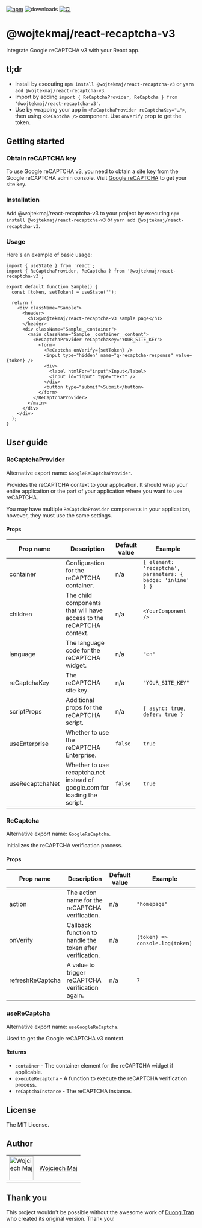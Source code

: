 [![npm](https://img.shields.io/npm/v/@wojtekmaj/react-recaptcha-v3.svg)](https://www.npmjs.com/package/@wojtekmaj/react-recaptcha-v3) ![downloads](https://img.shields.io/npm/dt/@wojtekmaj/react-recaptcha-v3.svg) [![CI](https://github.com/wojtekmaj/react-recaptcha-v3/actions/workflows/ci.yml/badge.svg)](https://github.com/wojtekmaj/react-recaptcha-v3/actions)

# @wojtekmaj/react-recaptcha-v3

Integrate Google reCAPTCHA v3 with your React app.

## tl;dr

- Install by executing `npm install @wojtekmaj/react-recaptcha-v3` or `yarn add @wojtekmaj/react-recaptcha-v3`.
- Import by adding `import { ReCaptchaProvider, ReCaptcha } from '@wojtekmaj/react-recaptcha-v3'`.
- Use by wrapping your app in `<ReCaptchaProvider reCaptchaKey="…">`, then using `<ReCaptcha />` component. Use `onVerify` prop to get the token.

## Getting started

### Obtain reCAPTCHA key

To use Google reCAPTCHA v3, you need to obtain a site key from the Google reCAPTCHA admin console. Visit [Google reCAPTCHA](https://www.google.com/recaptcha/admin) to get your site key.

### Installation

Add @wojtekmaj/react-recaptcha-v3 to your project by executing `npm install @wojtekmaj/react-recaptcha-v3` or `yarn add @wojtekmaj/react-recaptcha-v3`.

### Usage

Here's an example of basic usage:

```tsx
import { useState } from 'react';
import { ReCaptchaProvider, ReCaptcha } from '@wojtekmaj/react-recaptcha-v3';

export default function Sample() {
  const [token, setToken] = useState('');

  return (
    <div className="Sample">
      <header>
        <h1>@wojtekmaj/react-recaptcha-v3 sample page</h1>
      </header>
      <div className="Sample__container">
        <main className="Sample__container__content">
          <ReCaptchaProvider reCaptchaKey="YOUR_SITE_KEY">
            <form>
              <ReCaptcha onVerify={setToken} />
              <input type="hidden" name="g-recaptcha-response" value={token} />
              <div>
                <label htmlFor="input">Input</label>
                <input id="input" type="text" />
              </div>
              <button type="submit">Submit</button>
            </form>
          </ReCaptchaProvider>
        </main>
      </div>
    </div>
  );
}
```

## User guide

### ReCaptchaProvider

Alternative export name: `GoogleReCaptchaProvider`.

Provides the reCAPTCHA context to your application. It should wrap your entire application or the part of your application where you want to use reCAPTCHA.

You may have multiple `ReCaptchaProvider` components in your application, however, they must use the same settings.

#### Props

| Prop name       | Description                                                                | Default value | Example                                                     |
| --------------- | -------------------------------------------------------------------------- | ------------- | ----------------------------------------------------------- |
| container       | Configuration for the reCAPTCHA container.                                 | n/a           | `{ element: 'recaptcha', parameters: { badge: 'inline' } }` |
| children        | The child components that will have access to the reCAPTCHA context.       | n/a           | `<YourComponent />`                                         |
| language        | The language code for the reCAPTCHA widget.                                | n/a           | `"en"`                                                      |
| reCaptchaKey    | The reCAPTCHA site key.                                                    | n/a           | `"YOUR_SITE_KEY"`                                           |
| scriptProps     | Additional props for the reCAPTCHA script.                                 | n/a           | `{ async: true, defer: true }`                              |
| useEnterprise   | Whether to use the reCAPTCHA Enterprise.                                   | `false`       | `true`                                                      |
| useRecaptchaNet | Whether to use recaptcha.net instead of google.com for loading the script. | `false`       | `true`                                                      |

### ReCaptcha

Alternative export name: `GoogleReCaptcha`.

Initializes the reCAPTCHA verification process.

#### Props

| Prop name        | Description                                               | Default value | Example                         |
| ---------------- | --------------------------------------------------------- | ------------- | ------------------------------- |
| action           | The action name for the reCAPTCHA verification.           | n/a           | `"homepage"`                    |
| onVerify         | Callback function to handle the token after verification. | n/a           | `(token) => console.log(token)` |
| refreshReCaptcha | A value to trigger reCAPTCHA verification again.          | n/a           | `7`                             |

### useReCaptcha

Alternative export name: `useGoogleReCaptcha`.

Used to get the Google reCAPTCHA v3 context.

#### Returns

- `container` - The container element for the reCAPTCHA widget if applicable.
- `executeRecaptcha` - A function to execute the reCAPTCHA verification process.
- `reCaptchaInstance` - The reCAPTCHA instance.

## License

The MIT License.

## Author

<table>
  <tr>
    <td >
      <img src="https://avatars.githubusercontent.com/u/5426427?v=4&s=128" width="64" height="64" alt="Wojciech Maj">
    </td>
    <td>
      <a href="https://github.com/wojtekmaj">Wojciech Maj</a>
    </td>
  </tr>
</table>

## Thank you

This project wouldn't be possible without the awesome work of [Duong Tran](https://github.com/t49tran) who created its original version. Thank you!
